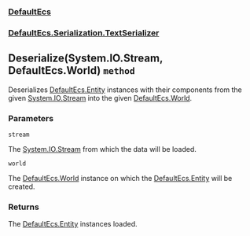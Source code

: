### [DefaultEcs](./DefaultEcs 'DefaultEcs')
### [DefaultEcs.Serialization.TextSerializer](./DefaultEcs-Serialization-TextSerializer 'DefaultEcs.Serialization.TextSerializer')
## Deserialize(System.IO.Stream, DefaultEcs.World) `method`
Deserializes [DefaultEcs.Entity](./DefaultEcs-Entity 'DefaultEcs.Entity') instances with their components from the given [System.IO.Stream](https://docs.microsoft.com/en-us/dotnet/api/System.IO.Stream 'System.IO.Stream') into the given [DefaultEcs.World](./DefaultEcs-World 'DefaultEcs.World').
### Parameters

<a name='DefaultEcs-Serialization-TextSerializer-Deserialize(System-IO-Stream-_DefaultEcs-World)-stream'></a>
`stream`

The [System.IO.Stream](https://docs.microsoft.com/en-us/dotnet/api/System.IO.Stream 'System.IO.Stream') from which the data will be loaded.

<a name='DefaultEcs-Serialization-TextSerializer-Deserialize(System-IO-Stream-_DefaultEcs-World)-world'></a>
`world`

The [DefaultEcs.World](./DefaultEcs-World 'DefaultEcs.World') instance on which the [DefaultEcs.Entity](./DefaultEcs-Entity 'DefaultEcs.Entity') will be created.
### Returns
The [DefaultEcs.Entity](./DefaultEcs-Entity 'DefaultEcs.Entity') instances loaded.
